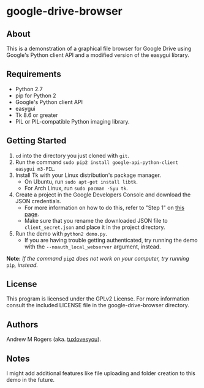# google-drive-browser

About
---
This is a demonstration of a graphical file browser for Google Drive using Google's Python client API and a modified version of the easygui library.

Requirements
---
- Python 2.7
- pip for Python 2
- Google's Python client API
- easygui
- Tk 8.6 or greater
- PIL or PIL-compatible Python imaging library.

Getting Started
---
1. `cd` into the directory you just cloned with `git`.
2. Run the command `sudo pip2 install google-api-python-client easygui m3-PIL`.
3. Install Tk with your Linux distribution's package manager.
	- On Ubuntu, run `sudo apt-get install libtk`.
	- For Arch Linux, run `sudo pacman -Syu tk`.
4. Create a project in the Google Developers Console and download the JSON credentials.
	- For more information on how to do this, refer to "Step 1" on [this page](https://developers.google.com/drive/v2/web/quickstart/python#step_1_turn_on_the_api_name).
	- Make sure that you rename the downloaded JSON file to `client_secret.json` and place it in the project directory.
5. Run the demo with `python2 demo.py`.
	- If you are having trouble getting authenticated, try running the demo with the `--noauth_local_webserver` argument, instead.

__Note:__ *If the command* `pip2` *does not work on your computer, try running* `pip`*, instead.*

License
---
This program is licensed under the GPLv2 License.  For more information consult the included LICENSE file in the google-drive-browser directory.

Authors
---
Andrew M Rogers (aka. [tuxlovesyou](https://github.com/tuxlovesyou)).

Notes
---
I might add additional features like file uploading and folder creation to this demo in the future.
